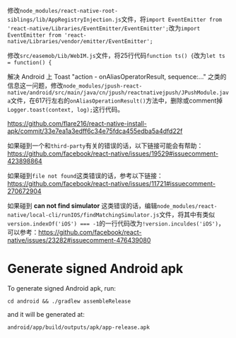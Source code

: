 修改`node_modules/react-native-root-siblings/lib/AppRegistryInjection.js`文件，将`import EventEmitter from 'react-native/Libraries/EventEmitter/EventEmitter';`改为`import EventEmitter from 'react-native/Libraries/vendor/emitter/EventEmitter';`

修改`src/easemob/Lib/WebIM.js`文件，将25行代码`function ts() {`改为`let ts = function() {`

解决 Android 上 Toast "action - onAliasOperatorResult, sequence:..." 之类的信息这一问题，修改`node_modules/jpush-react-native/android/src/main/java/cn/jpush/reactnativejpush/JPushModule.java`文件，在617行左右的`onAliasOperationResult()`方法中，删除或comment掉`Logger.toast(context, log);`这行代码。

https://github.com/flare216/react-native-install-apk/commit/33e7ea1a3edff6c34e75fdca455edba5a4dfd22f

如果碰到一个和`third-party`有关的错误的话，以下链接可能会有帮助：
https://github.com/facebook/react-native/issues/19529#issuecomment-423898864

如果碰到`file not found`这类错误的话，参考以下链接：
https://github.com/facebook/react-native/issues/11721#issuecomment-270672904

如果碰到 **can not find simulator** 这类错误的话，编辑`node_modules/react-native/local-cli/runIOS/findMatchingSimulator.js`文件，将其中有类似`version.indexOf('iOS') === -1`的一行代码改为`!version.inculdes('iOS')`，可以参考：https://github.com/facebook/react-native/issues/23282#issuecomment-476439080

# Generate signed Android apk
To generate signed Android apk, run:
```
cd android && ./gradlew assembleRelease
```
and it will be generated at:
```
android/app/build/outputs/apk/app-release.apk
```